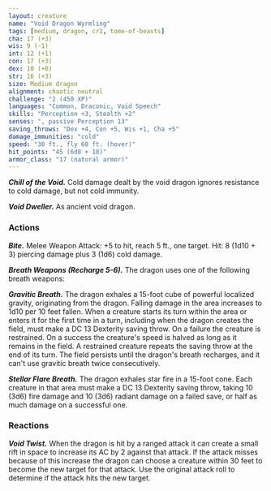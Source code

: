 ```yaml
---
layout: creature
name: "Void Dragon Wyrmling"
tags: [medium, dragon, cr2, tome-of-beasts]
cha: 17 (+3)
wis: 9 (-1)
int: 12 (+1)
con: 17 (+3)
dex: 10 (+0)
str: 16 (+3)
size: Medium dragon
alignment: chaotic neutral
challenge: "2 (450 XP)"
languages: "Common, Draconic, Void Speech"
skills: "Perception +3, Stealth +2"
senses: ", passive Perception 13"
saving_throws: "Dex +4, Con +5, Wis +1, Cha +5"
damage_immunities: "cold"
speed: "30 ft., fly 60 ft. (hover)"
hit_points: "45 (6d8 + 18)"
armor_class: "17 (natural armor)"
---
```


***Chill of the Void.*** Cold damage dealt by the void dragon ignores resistance to cold damage, but not cold immunity.

***Void Dweller.*** As ancient void dragon.

### Actions

***Bite.*** Melee Weapon Attack: +5 to hit, reach 5 ft., one target. Hit: 8 (1d10 + 3) piercing damage plus 3 (1d6) cold damage.

***Breath Weapons (Recharge 5-6).*** The dragon uses one of the following breath weapons:

***Gravitic Breath.*** The dragon exhales a 15-foot cube of powerful localized gravity, originating from the dragon. Falling damage in the area increases to 1d10 per 10 feet fallen. When a creature starts its turn within the area or enters it for the first time in a turn, including when the dragon creates the field, must make a DC 13 Dexterity saving throw. On a failure the creature is restrained. On a success the creature's speed is halved as long as it remains in the field. A restrained creature repeats the saving throw at the end of its turn. The field persists until the dragon's breath recharges, and it can't use gravitic breath twice consecutively.

***Stellar Flare Breath.*** The dragon exhales star fire in a 15-foot cone. Each creature in that area must make a DC 13 Dexterity saving throw, taking 10 (3d6) fire damage and 10 (3d6) radiant damage on a failed save, or half as much damage on a successful one.

### Reactions

***Void Twist.*** When the dragon is hit by a ranged attack it can create a small rift in space to increase its AC by 2 against that attack. If the attack misses because of this increase the dragon can choose a creature within 30 feet to become the new target for that attack. Use the original attack roll to determine if the attack hits the new target.

